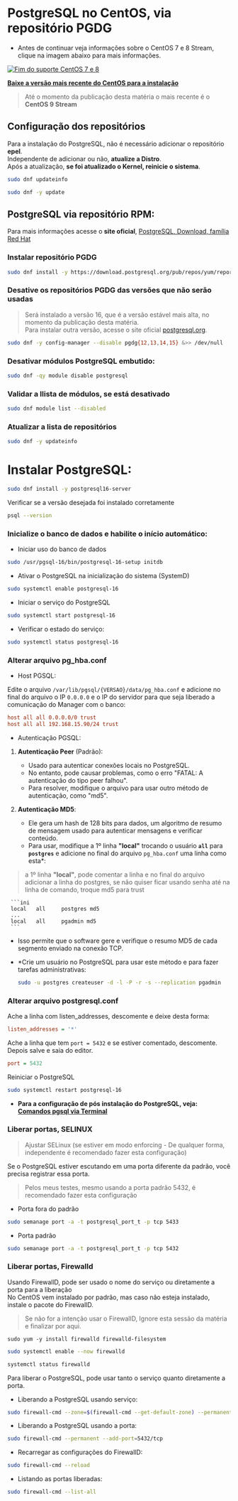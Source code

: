 # PostgreSQL no CentOS, via repositório PGDG

- Antes de continuar veja informações sobre o CentOS 7 e 8 Stream, clique na imagem abaixo para mais informações.

[![Fim do suporte CentOS 7 e 8](https://i.imgur.com/Zpk4dzc.png)](https://blog.centos.org/2023/04/end-dates-are-coming-for-centos-stream-8-and-centos-linux-7/)

[**Baixe a versão mais recente do CentOS para a instalação**](https://www.centos.org/download/#centos-stream)
>Até o momento da publicação desta matéria o mais recente é o **CentOS 9 Stream**

## Configuração dos repositórios 

Para a instalação do PostgreSQL, não é necessário adicionar o repositório **epel**.  
Independente de adicionar ou não, **atualize a Distro**.  
Após a atualização, **se foi atualizado o Kernel, reinicie o sistema**.  

```bash
sudo dnf updateinfo
```
```bash
sudo dnf -y update
```

## PostgreSQL via repositório RPM:

Para mais informações acesse o **site oficial**, [PostgreSQL, Download, família Red Hat](https://www.postgresql.org/download/linux/redhat/)

### Instalar repositório PGDG

```bash
sudo dnf install -y https://download.postgresql.org/pub/repos/yum/reporpms/EL-9-x86_64/pgdg-redhat-repo-latest.noarch.rpm
```

### Desative os repositórios PGDG das versões que não serão usadas
>Será instalado a versão 16, que é a versão estável mais alta, no momento da publicação desta matéria.  
>Para instalar outra versão, acesse o site oficial [postgresql.org](https://www.postgresql.org/).  

```bash
sudo dnf -y config-manager --disable pgdg{12,13,14,15} &>> /dev/null
```

### Desativar módulos PostgreSQL embutido:

```bash
sudo dnf -qy module disable postgresql
```

### Validar a llista de módulos, se está desativado

```bash
sudo dnf module list --disabled
```

### Atualizar a lista de repositórios

```bash
sudo dnf -y updateinfo
```

# Instalar PostgreSQL:

```bash
sudo dnf install -y postgresql16-server
```

Verificar se a versão desejada foi instalado corretamente  

```bash
psql --version
```

### Inicialize o banco de dados e habilite o início automático:

- Iniciar uso do banco de dados

```bash
sudo /usr/pgsql-16/bin/postgresql-16-setup initdb
```

- Ativar o PostgreSQL na inicialização do sistema (SystemD)

```bash
sudo systemctl enable postgresql-16
```

- Iniciar o serviço do PostgreSQL

```bash
sudo systemctl start postgresql-16
```

- Verificar o estado do serviço:

```bash
sudo systemctl status postgresql-16
```

### Alterar arquivo pg_hba.conf  

- Host PGSQL:
  
Edite o arquivo `/var/lib/pgsql/{VERSAO}/data/pg_hba.conf` e adicione no final do arquivo o IP `0.0.0.0` e o IP do servidor para que seja liberado a comunicação do Manager com o banco:



```ini
host all all 0.0.0.0/0 trust
host all all 192.168.15.90/24 trust
```

- Autenticação PGSQL:

1. **Autenticação Peer** (Padrão):
   - Usado para autenticar conexões locais no PostgreSQL.
   - No entanto, pode causar problemas, como o erro "FATAL: A autenticação do tipo peer falhou".
   - Para resolver, modifique o arquivo para usar outro método de autenticação, como "md5".

2. **Autenticação MD5**:
   - Ele gera um hash de 128 bits para dados, um algoritmo de resumo de mensagem usado para autenticar mensagens e verificar conteúdo.
   - Para usar, modifique a 1º linha **"local"** trocando o usuário **`all`** para **`postgres`** e adicione no final do arquivo `pg_hba.conf` uma linha como esta*:
>a 1º linha **"local"**, pode comentar a linha e no final do arquivo adicionar a linha do postgres, se não quiser ficar usando senha até na linha de comando, troque md5 para trust
   
     ```ini
     local   all     postgres md5
     ...
     local   all     pgadmin md5
     ```
     
   - Isso permite que o software gere e verifique o resumo MD5 de cada segmento enviado na conexão TCP.
   - *Crie um usuário no PostgreSQL para usar este método e para fazer tarefas administrativas:

      ```bash
      sudo -u postgres createuser -d -l -P -r -s --replication pgadmin
      ```

### Alterar arquivo postgresql.conf  

Ache a linha com listen_addresses, descomente e deixe desta forma:

```ini
listen_addresses = '*'  
```

Ache a linha que tem `port = 5432` e se estiver comentado, descomente.
Depois salve e saia do editor.

```ini
port = 5432
```

Reiniciar o PostgreSQL  

```bash
sudo systemctl restart postgresql-16
```

- **Para a configuração de pós instalação do PostgreSQL, veja:**
[**Comandos pgsql via Terminal**](https://elppans.github.io/doc-bd/pgsql_via_Terminal)

### Liberar portas, SELINUX  
>Ajustar SELinux (se estiver em modo enforcing - De qualquer forma, independente é recomendado fazer esta configuração)

Se o PostgreSQL estiver escutando em uma porta diferente da padrão, você precisa registrar essa porta.
>Pelos meus testes, mesmo usando a porta padrão 5432, é recomendado fazer esta configuração

- Porta fora do padrão
```bash
sudo semanage port -a -t postgresql_port_t -p tcp 5433
```
- Porta padrão
```bash
sudo semanage port -a -t postgresql_port_t -p tcp 5432
```
### Liberar portas, Firewalld  

Usando FirewallD, pode ser usado o nome do serviço ou diretamente a porta para a liberação  
No CentOS vem instalado por padrão, mas caso não esteja instalado, instale o pacote do FirewallD.  
> Se não for a intenção usar o FirewallD, Ignore esta sessão da matéria e finalizar por aqui.  

```
sudo yum -y install firewalld firewalld-filesystem
```
```bash
sudo systemctl enable --now firewalld
```
```bash
systemctl status firewalld
```

Para liberar o PostgreSQL, pode usar tanto o serviço quanto diretamente a porta.  

- Liberando a PostgreSQL usando serviço:  

```bash
sudo firewall-cmd --zone=$(firewall-cmd --get-default-zone) --permanent --add-service=postgresql
```

- Liberando a PostgreSQL usando a porta:  

```bash
sudo firewall-cmd --permanent --add-port=5432/tcp
```

- Recarregar as configurações do FirewallD:    

```bash
sudo firewall-cmd --reload 
```

- Listando as portas liberadas:

```bash
sudo firewall-cmd --list-all
```
